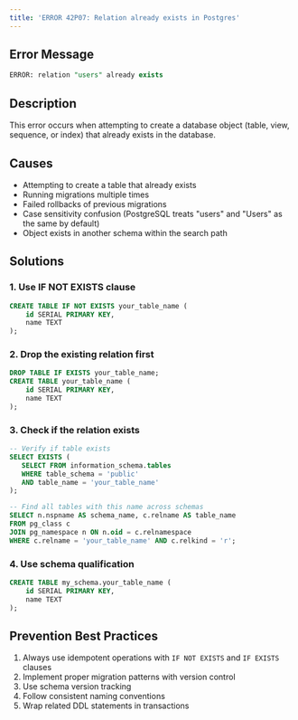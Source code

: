 ```yaml
---
title: 'ERROR 42P07: Relation already exists in Postgres'
---
```


## Error Message

```sql
ERROR: relation "users" already exists
```

## Description

This error occurs when attempting to create a database object (table, view, sequence, or index) that already exists in the database.

## Causes

- Attempting to create a table that already exists
- Running migrations multiple times
- Failed rollbacks of previous migrations
- Case sensitivity confusion (PostgreSQL treats "users" and "Users" as the same by default)
- Object exists in another schema within the search path

## Solutions

### 1. Use IF NOT EXISTS clause

```sql
CREATE TABLE IF NOT EXISTS your_table_name (
    id SERIAL PRIMARY KEY,
    name TEXT
);
```

### 2. Drop the existing relation first

```sql
DROP TABLE IF EXISTS your_table_name;
CREATE TABLE your_table_name (
    id SERIAL PRIMARY KEY,
    name TEXT
);
```

### 3. Check if the relation exists

```sql
-- Verify if table exists
SELECT EXISTS (
   SELECT FROM information_schema.tables
   WHERE table_schema = 'public'
   AND table_name = 'your_table_name'
);

-- Find all tables with this name across schemas
SELECT n.nspname AS schema_name, c.relname AS table_name
FROM pg_class c
JOIN pg_namespace n ON n.oid = c.relnamespace
WHERE c.relname = 'your_table_name' AND c.relkind = 'r';
```

### 4. Use schema qualification

```sql
CREATE TABLE my_schema.your_table_name (
    id SERIAL PRIMARY KEY,
    name TEXT
);
```

## Prevention Best Practices

1. Always use idempotent operations with `IF NOT EXISTS` and `IF EXISTS` clauses
2. Implement proper migration patterns with version control
3. Use schema version tracking
4. Follow consistent naming conventions
5. Wrap related DDL statements in transactions
